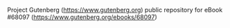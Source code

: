 Project Gutenberg (https://www.gutenberg.org) public repository for eBook #68097 (https://www.gutenberg.org/ebooks/68097)
